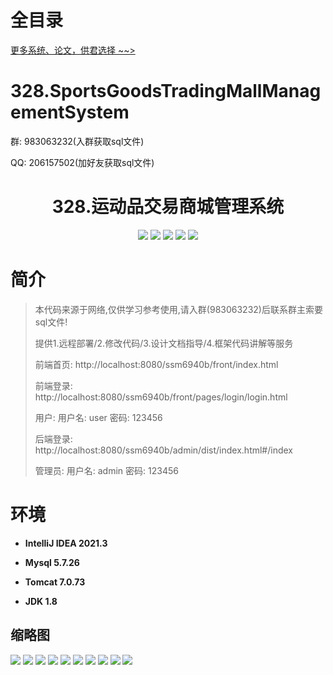 # 全目录

[更多系统、论文，供君选择 ~~>](https://www.yuque.com/wisebit/blog)

# 328.SportsGoodsTradingMallManagementSystem

<p>群: 983063232(入群获取sql文件)</p>
<p>QQ: 206157502(加好友获取sql文件)</p>

<p><h1 align="center">328.运动品交易商城管理系统</h1></p>


<p align="center">
	<img src="https://img.shields.io/badge/jdk-1.8-orange.svg"/>
    <img src="https://img.shields.io/badge/spring-5.x-lightgrey.svg"/>
    <img src="https://img.shields.io/badge/springmvc-3.x-blue.svg"/>
    <img src="https://img.shields.io/badge/mybatis-5.x-yellow.svg"/>
    <img src="https://img.shields.io/badge/vue-3.x-blue.svg"/>
</p>

# 简介

> 本代码来源于网络,仅供学习参考使用,请入群(983063232)后联系群主索要sql文件!
>
> 提供1.远程部署/2.修改代码/3.设计文档指导/4.框架代码讲解等服务
>
> 前端首页: http://localhost:8080/ssm6940b/front/index.html
>
> 前端登录: http://localhost:8080/ssm6940b/front/pages/login/login.html
>
> 用户: 用户名: user 密码: 123456
>
> 后端登录: http://localhost:8080/ssm6940b/admin/dist/index.html#/index
>
> 管理员: 用户名: admin 密码: 123456
>

# 环境

- <b>IntelliJ IDEA 2021.3</b>

- <b>Mysql 5.7.26</b>

- <b>Tomcat 7.0.73</b>

- <b>JDK 1.8</b>




## 缩略图

![](https://bitwise.oss-cn-heyuan.aliyuncs.com/2024/9/10/5fab5014-89a2-4a6b-8af7-5cf10ef7476f.png)
![](https://bitwise.oss-cn-heyuan.aliyuncs.com/2024/9/10/57fbd442-c05e-4abb-8923-1ee4c2c4f1b6.png)
![](https://bitwise.oss-cn-heyuan.aliyuncs.com/2024/9/10/7be97a3a-ec18-410f-bfe9-cfae9f34ce6e.png)
![](https://bitwise.oss-cn-heyuan.aliyuncs.com/2024/9/10/9ec8087b-5ae9-4113-b6bb-693e2f52686b.png)
![](https://bitwise.oss-cn-heyuan.aliyuncs.com/2024/9/10/fda5ad15-bc19-41b3-a810-025505eda600.png)
![](https://bitwise.oss-cn-heyuan.aliyuncs.com/2024/9/10/7a17c639-077c-46a1-861c-286d09bc0252.png)
![](https://bitwise.oss-cn-heyuan.aliyuncs.com/2024/9/10/f85b560f-e396-4fac-9cc0-ef938d557a16.png)
![](https://bitwise.oss-cn-heyuan.aliyuncs.com/2024/9/10/58ae8ebe-cc5c-4b98-a9b4-c701bad7bca9.png)
![](https://bitwise.oss-cn-heyuan.aliyuncs.com/2024/9/10/6acc2ed0-f2f5-4e2a-83fb-196c2c814413.png)
![](https://bitwise.oss-cn-heyuan.aliyuncs.com/2024/9/10/fd8c2943-4dfa-42bb-b418-29af91a0e632.png)





